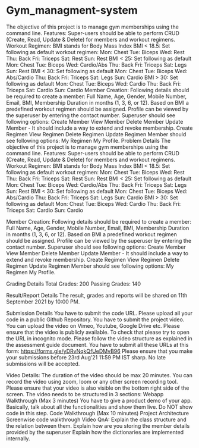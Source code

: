 # Gym_managment-system
The objective of this project is to manage gym memberships using the command line.  Features: Super-users should be able to perform CRUD (Create, Read, Update &amp; Delete) for members and workout regimens. Workout Regimen: BMI stands for Body Mass Index BMI &lt; 18.5: Set following as default workout regimen: Mon: Chest Tue: Biceps Wed: Rest Thu: Back Fri: Triceps Sat: Rest Sun: Rest BMI &lt; 25: Set following as default  Mon: Chest Tue: Biceps Wed: Cardio/Abs Thu: Back Fri: Triceps Sat: Legs Sun: Rest BMI &lt; 30: Set following as default  Mon: Chest Tue: Biceps Wed: Abs/Cardio Thu: Back Fri: Triceps Sat: Legs Sun: Cardio BMI > 30: Set following as default  Mon: Chest Tue: Biceps Wed: Cardio Thu: Back Fri: Triceps Sat: Cardio Sun: Cardio  Member Creation: Following details should be required to create a member: Full Name, Age, Gender, Mobile Number, Email, BMI, Membership Duration in months (1, 3, 6, or 12). Based on BMI a predefined workout regimen should be assigned. Profile can be viewed by the superuser by entering the contact number. Superuser should see following options: Create Member View Member Delete Member Update Member - It should include a way to extend and revoke membership. Create Regimen View Regimen Delete Regimen Update Regimen Member should see following options: My Regimen My Profile.
Problem Details 
The objective of this project is to manage gym memberships using the command line. 
Features:
Super-users should be able to perform CRUD (Create, Read, Update & Delete) for members and workout regimens.
Workout Regimen:
BMI stands for Body Mass Index
BMI < 18.5: Set following as default workout regimen:
Mon: Chest
Tue: Biceps
Wed: Rest
Thu: Back
Fri: Triceps
Sat: Rest
Sun: Rest
BMI < 25: Set following as default 
Mon: Chest
Tue: Biceps
Wed: Cardio/Abs
Thu: Back
Fri: Triceps
Sat: Legs
Sun: Rest
BMI < 30: Set following as default 
Mon: Chest
Tue: Biceps
Wed: Abs/Cardio
Thu: Back
Fri: Triceps
Sat: Legs
Sun: Cardio
BMI > 30: Set following as default 
Mon: Chest
Tue: Biceps
Wed: Cardio
Thu: Back
Fri: Triceps
Sat: Cardio
Sun: Cardio

Member Creation:
Following details should be required to create a member: Full Name, Age, Gender, Mobile Number, Email, BMI, Membership Duration in months (1, 3, 6, or 12).
Based on BMI a predefined workout regimen should be assigned.
Profile can be viewed by the superuser by entering the contact number.
Superuser should see following options:
Create Member
View Member
Delete Member
Update Member - It should include a way to extend and revoke membership.
Create Regimen
View Regimen
Delete Regimen
Update Regimen
Member should see following options:
My Regimen
My Profile.

Grading Details
Total Grades: 200
Passing Grades: 140


Result/Report Details
The result, grades and reports will be shared on 11th September 2021 by 10:00 PM.

Submission Details
You have to submit the code URL. Please upload all your code in a public Github Repository.
You have to submit the project video. You can upload the video on Vimeo, Youtube, Google Drive etc. Please ensure that the video is publicly available. To check that please try to open the URL in incognito mode. Please follow the video structure as explained in the assessment guide document.
You have to submit all these URLs at this form: https://forms.gle/yDRvNqkQfUeDMvB96
Please ensure that you make your submissions before 23rd Aug’21 11:59 PM IST sharp. No late submissions will be accepted. 




Video Details:
The duration of the video should be max 20 minutes.
You can record the video using zoom, loom or any other screen recording 
tool.
Please ensure that your video is also visible on the bottom right side of the screen.
The video needs to be structured in 3 sections:
Webapp Walkthrough (Max 3 minutes)
You have to give a product demo of your app. Basically, talk about all the functionalities and show them live. Do NOT show code in this step.
Code Walkthrough (Max 10 minutes)
Project Architecture
Screenwise code walkthrough
Video QnA:
Explain the class structure and the relation between them.
Explain how are you storing the member details provided by the superuser
Explain how the dictionaries are implemented internally.

